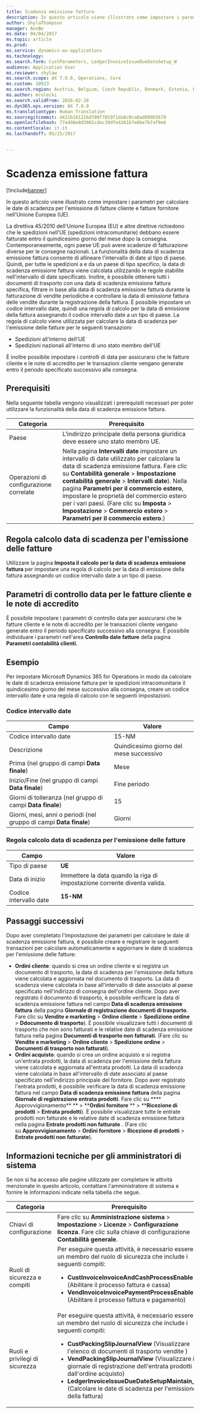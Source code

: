 ```yaml
---
title: Scadenza emissione fattura
description: In questo articolo viene illustrato come impostare i parametri per calcolare le date di scadenza per l&quot;emissione di fatture cliente e fatture fornitore nell&quot;Unione Europea (UE).
author: ShylaThompson
manager: AnnBe
ms.date: 04/04/2017
ms.topic: article
ms.prod: 
ms.service: dynamics-ax-applications
ms.technology: 
ms.search.form: CustParameters, LedgerInvoiceIssueDueDateSetup_W
audience: Application User
ms.reviewer: shylaw
ms.search.scope: AX 7.0.0, Operations, Core
ms.custom: 10923
ms.search.region: Austria, Belgium, Czech Republic, Denmark, Estonia, Finland, France, Germany, Hungary, Iceland, Italy, Latvia, Lithuania, Netherlands, Poland, Spain, Sweden, United Kingdom
ms.author: mrolecki
ms.search.validFrom: 2016-02-28
ms.dyn365.ops.version: AX 7.0.0
ms.translationtype: Human Translation
ms.sourcegitcommit: d421b161216d700f7819f1da8c0ca8ad089b5670
ms.openlocfilehash: 77a498e0d3081cdac39dfe4261b7e8be7b7af9e6
ms.contentlocale: it-it
ms.lasthandoff: 05/25/2017


---
```


# <a name="invoice-issue-deadline"></a>Scadenza emissione fattura

[!include[banner](../includes/banner.md)]


In questo articolo viene illustrato come impostare i parametri per calcolare le date di scadenza per l'emissione di fatture cliente e fatture fornitore nell'Unione Europea (UE).

La direttiva 45/2010 dell'Unione Europea (EU) e altre direttive richiedono che le spedizioni nell'UE (spedizioni intracomunitarie) debbano essere fatturate entro il quindicesimo giorno del mese dopo la consegna. Contemporaneamente, ogni paese UE può avere scadenze di fatturazione diverse per le consegne nazionali. La funzionalità della data di scadenza emissione fattura consente di allineare l'intervallo di date al tipo di paese. Quindi, per tutte le spedizioni a e da un paese di tipo specifico, la data di scadenza emissione fattura viene calcolata utilizzando le regole stabilite nell'intervallo di date specificato. Inoltre, è possibile ottenere tutti i documenti di trasporto con una data di scadenza emissione fattura specifica, filtrare in base alla data di scadenza emissione fattura durante la fatturazione di vendite periodiche e controllare la data di emissione fattura delle vendite durante la registrazione della fattura. È possibile impostare un codice intervallo date, quindi una regola di calcolo per la data di emissione della fattura assegnando il codice intervallo date a un tipo di paese. La regola di calcolo viene utilizzata per calcolare la data di scadenza per l'emissione delle fatture per le seguenti transazioni:

-   Spedizioni all'interno dell'UE
-   Spedizioni nazionali all'interno di uno stato membro dell'UE

È inoltre possibile impostare i controlli di data per assicurarsi che le fatture cliente e le note di accredito per le transazioni cliente vengano generate entro il periodo specificato successivo alla consegna.

## <a name="prerequisites"></a>Prerequisiti
Nella seguente tabella vengono visualizzati i prerequisiti necessari per poter utilizzare la funzionalità della data di scadenza emissione fattura.

| Categoria            | Prerequisito                                                                                                                                                                                                                                                                                                                                                                             |
|---------------------|------------------------------------------------------------------------------------------------------------------------------------------------------------------------------------------------------------------------------------------------------------------------------------------------------------------------------------------------------------------------------------------|
| Paese      | L'indirizzo principale della persona giuridica deve essere uno stato membro UE.                                                                                                                                                                                                                                                                                                                    |
| Operazioni di configurazione correlate | Nella pagina **Intervalli date** impostare un intervallo di date utilizzato per calcolare la data di scadenza emissione fattura. Fare clic su **Contabilità generale** &gt; **Impostazione contabilità generale** &gt; **Intervalli date**). Nella pagina **Parametri per il commercio estero**, impostare le proprietà del commercio estero per i vari paesi. (Fare clic su **Imposta** &gt; **Impostazione** &gt; **Commercio estero** &gt; **Parametri per il commercio estero**.) |

## <a name="invoice-issue-due-date-calculation-rule"></a>Regola calcolo data di scadenza per l'emissione delle fatture
Utilizzare la pagina **Imposta il calcolo per la data di scadenza emissione fattura** per impostare una regola di calcolo per la data di emissione della fattura assegnando un codice intervallo date a un tipo di paese.

## <a name="date-control-parameters-for-customer-invoices-and-credit-notes"></a>Parametri di controllo data per le fatture cliente e le note di accredito
È possibile impostare i parametri di controllo data per assicurarsi che le fatture cliente e le note di accredito per le transazioni cliente vengano generate entro il periodo specificato successivo alla consegna. È possibile individuare i parametri nell'area **Controllo date fatture** della pagina **Parametri contabilità clienti**.

## <a name="example"></a>Esempio
Per impostare Microsoft Dynamics 365 for Operations in modo da calcolare le date di scadenza emissione fattura per le spedizioni intracomunitarie il quindicesimo giorno del mese successivo alla consegna, creare un codice intervallo date e una regola di calcolo con le seguenti impostazioni.

### <a name="date-interval-code"></a>Codice intervallo date

| Campo                                                           | Valore                           |
|-----------------------------------------------------------------|---------------------------------|
| Codice intervallo date                                              | 15-NM                           |
| Descrizione                                                     | Quindicesimo giorno del mese successivo |
| Prima (nel gruppo di campi **Data finale**)                         | Mese                           |
| Inizio/Fine (nel gruppo di campi **Data finale**)                      | Fine periodo                             |
| Giorni di tolleranza (nel gruppo di campi **Data finale**)                            | 15                              |
| Giorni, mesi, anni o periodi (nel gruppo di campi **Data finale**) | Giorni                            |

### <a name="invoice-issue-due-date-calculation-rule"></a>Regola calcolo data di scadenza per l'emissione delle fatture

| Campo               | Valore                                                     |
|---------------------|-----------------------------------------------------------|
| Tipo di paese | **UE**                                                    |
| Data di inizio          | Immettere la data quando la riga di impostazione corrente diventa valida. |
| Codice intervallo date  | **15-NM**                                                 |

## <a name="next-steps"></a>Passaggi successivi
Dopo aver completato l'impostazione dei parametri per calcolare le date di scadenza emissione fattura, è possibile creare e registrare le seguenti transazioni per calcolare automaticamente e aggiornare le date di scadenza per l'emissione delle fatture:

-   **Ordini cliente**: quando si crea un ordine cliente e si registra un documento di trasporto, la data di scadenza per l'emissione della fattura viene calcolata e aggiornata nel documento di trasporto. La data di scadenza viene calcolata in base all'intervallo di date associato al paese specificato nell'indirizzo di consegna dell'ordine cliente. Dopo aver registrato il documento di trasporto, è possibile verificare la data di scadenza emissione fattura nel campo **Data di scadenza emissione fattura** della pagina **Giornale di registrazione documenti di trasporto**. Fare clic su **Vendite e marketing** &gt; **Ordine cliente** &gt; **Spedizione ordine** &gt; **Ddocumento di trasporto**). È possibile visualizzare tutti i documenti di trasporto che non sono fatturati e le relative date di scadenza emissione fattura nella pagina **Documenti di trasporto non fatturati**. (Fare clic su **Vendite e marketing** &gt; **Ordine cliente** &gt; **Spedizione ordine** &gt; **Documenti di trasporto non fatturati**).
-   **Ordini acquisto**: quando si crea un ordine acquisto e si registra un'entrata prodotti, la data di scadenza per l'emissione della fattura viene calcolata e aggiornata all'entrata prodotti. La data di scadenza viene calcolata in base all'intervallo di date associato al paese specificato nell'indirizzo principale del fornitore. Dopo aver registrato l'entrata prodotti, è possibile verificare la data di scadenza emissione fattura nel campo **Data di scadenza emissione fattura** della pagina **Giornale di registrazione entrata prodotti**. Fare clic su **** Approvvigionamento** ** &gt; ****Ordini fornitore** ** &gt; ****Ricezione di prodotti** &gt; **Entrata prodotti**). È possibile visualizzare tutte le entrate prodotti non fatturate e le relative date di scadenza emissione fattura nella pagina **Entrate prodotti non fatturate** . (Fare clic su **Approvvigionamento** &gt; **Ordini fornitore** &gt; **Ricezione di prodotti** &gt; **Entrate prodotti non fatturate**).

## <a name="technical-information-for-system-administrators"></a>Informazioni tecniche per gli amministratori di sistema
Se non si ha accesso alle pagine utilizzate per completare le attività menzionate in questo articolo, contattare l'amministratore di sistema e fornire le informazioni indicate nella tabella che segue.

<table>
<colgroup>
<col width="50%" />
<col width="50%" />
</colgroup>
<thead>
<tr class="header">
<th>Categoria</th>
<th>Prerequisito</th>
</tr>
</thead>
<tbody>
<tr class="odd">
<td>Chiavi di configurazione</td>
<td>Fare clic su <strong>Amministrazione sistema</strong> &gt; <strong>Impostazione</strong> &gt; <strong>Licenze</strong> &gt; <strong>Configurazione licenza</strong>. Fare clic sulla chiave di configurazione <strong>Contabilità generale</strong>.</td>
</tr>
<tr class="even">
<td>Ruoli di sicurezza e compiti</td>
<td>Per eseguire questa attività, è necessario essere un membro del ruolo di sicurezza che include i seguenti compiti:
<ul>
<li><strong>CustInvoiceInvoiceAndCashProcessEnable</strong> (Abilitare il processo fattura e cassa)</li>
<li><strong>VendInvoiceInvoicePaymentProcessEnable</strong> (Abilitare il processo fattura e pagamento)</li>
</ul></td>
</tr>
<tr class="odd">
<td>Ruoli e privilegi di sicurezza</td>
<td>Per eseguire questa attività, è necessario essere un membro del ruolo di sicurezza che include i seguenti compiti:
<ul>
<li><strong>CustPackingSlipJournalView</strong> (Visualizzare l'elenco di documenti di trasporto vendite )</li>
<li><strong>VendPackingSlipJournalView</strong> (Visualizzare il giornale di registrazione dell'entrata prodotti dall'ordine acquisto)</li>
<li><strong>LedgerInvoiceIssueDueDateSetupMaintain_W</strong> (Calcolare le date di scadenza per l'emissione della fattura)</li>
</ul></td>
</tr>
</tbody>
</table>






